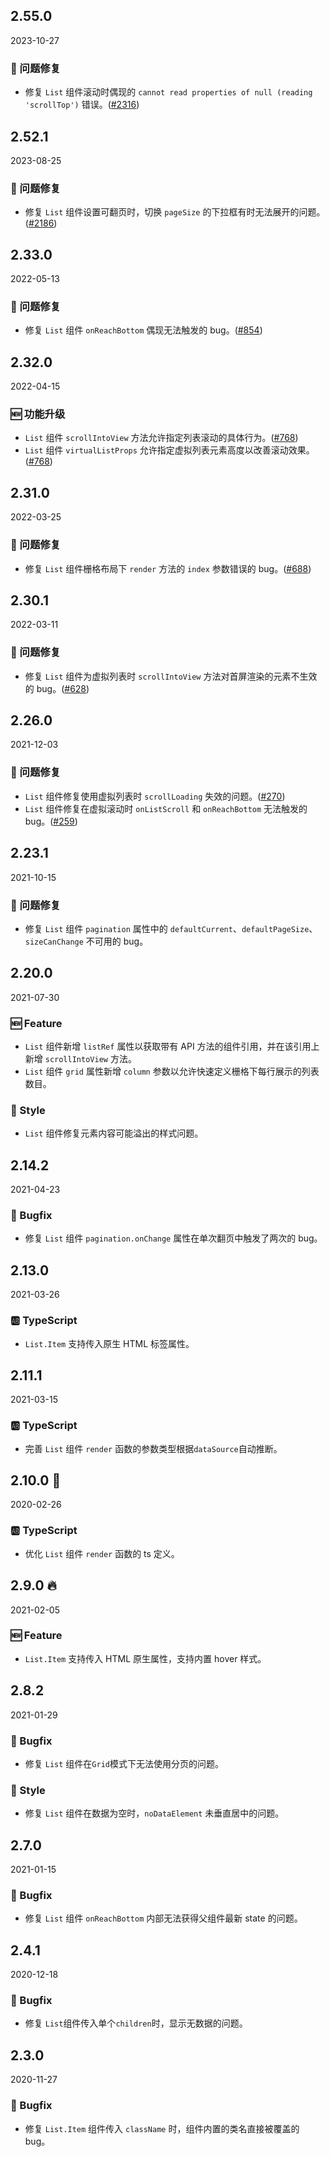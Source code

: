 ## 2.55.0

2023-10-27

### 🐛 问题修复

- 修复 `List` 组件滚动时偶现的 `cannot read properties of null (reading 'scrollTop')` 错误。([#2316](https://github.com/arco-design/arco-design/pull/2316))

## 2.52.1

2023-08-25

### 🐛 问题修复

- 修复 `List` 组件设置可翻页时，切换 `pageSize` 的下拉框有时无法展开的问题。([#2186](https://github.com/arco-design/arco-design/pull/2186))

## 2.33.0

2022-05-13

### 🐛 问题修复

- 修复 `List` 组件 `onReachBottom` 偶现无法触发的 bug。([#854](https://github.com/arco-design/arco-design/pull/854))

## 2.32.0

2022-04-15

### 🆕 功能升级

- `List` 组件 `scrollIntoView` 方法允许指定列表滚动的具体行为。([#768](https://github.com/arco-design/arco-design/pull/768))
- `List` 组件 `virtualListProps` 允许指定虚拟列表元素高度以改善滚动效果。([#768](https://github.com/arco-design/arco-design/pull/768))

## 2.31.0

2022-03-25

### 🐛 问题修复

- 修复 `List` 组件栅格布局下 `render` 方法的 `index` 参数错误的 bug。([#688](https://github.com/arco-design/arco-design/pull/688))

## 2.30.1

2022-03-11

### 🐛 问题修复

- 修复 `List` 组件为虚拟列表时 `scrollIntoView` 方法对首屏渲染的元素不生效的 bug。([#628](https://github.com/arco-design/arco-design/pull/628))

## 2.26.0

2021-12-03

### 🐛 问题修复

- `List` 组件修复使用虚拟列表时 `scrollLoading` 失效的问题。([#270](https://github.com/arco-design/arco-design/pull/270))
- `List` 组件修复在虚拟滚动时 `onListScroll` 和 `onReachBottom` 无法触发的 bug。([#259](https://github.com/arco-design/arco-design/pull/259))

## 2.23.1

2021-10-15

### 🐛 问题修复

- 修复 `List` 组件 `pagination` 属性中的 `defaultCurrent`、`defaultPageSize`、`sizeCanChange` 不可用的 bug。

## 2.20.0

2021-07-30

### 🆕 Feature

- `List` 组件新增 `listRef` 属性以获取带有 API 方法的组件引用，并在该引用上新增 `scrollIntoView` 方法。
- `List` 组件 `grid` 属性新增 `column` 参数以允许快速定义栅格下每行展示的列表数目。

### 💅 Style

- `List` 组件修复元素内容可能溢出的样式问题。



## 2.14.2

2021-04-23

### 🐛 Bugfix

- 修复 `List` 组件 `pagination.onChange` 属性在单次翻页中触发了两次的 bug。

## 2.13.0

2021-03-26

### 🆎 TypeScript

- `List.Item` 支持传入原生 HTML 标签属性。



## 2.11.1

2021-03-15

### 🆎 TypeScript

- 完善 `List` 组件 `render` 函数的参数类型根据`dataSource`自动推断。



## 2.10.0 🏮

2020-02-26

### 🆎 TypeScript

- 优化 `List` 组件 `render` 函数的 ts 定义。



## 2.9.0 🔥

2021-02-05

### 🆕 Feature

- `List.Item` 支持传入 HTML 原生属性，支持内置 hover 样式。

## 2.8.2

2021-01-29

### 🐛 Bugfix

- 修复 `List` 组件在`Grid`模式下无法使用分页的问题。



### 💅 Style

- 修复 `List` 组件在数据为空时，`noDataElement` 未垂直居中的问题。



## 2.7.0

2021-01-15

### 🐛 Bugfix

- 修复 `List` 组件 `onReachBottom` 内部无法获得父组件最新 state 的问题。

## 2.4.1

2020-12-18

### 🐛 Bugfix

- 修复 `List`组件传入单个`children`时，显示无数据的问题。

## 2.3.0

2020-11-27

### 🐛 Bugfix

- 修复 `List.Item` 组件传入 `className` 时，组件内置的类名直接被覆盖的 bug。



